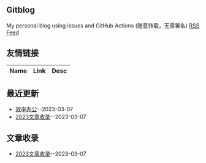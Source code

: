 ## Gitblog
My personal blog using issues and GitHub Actions (随意转载，无需署名)
[RSS Feed](https://raw.githubusercontent.com/onejian/Webarticle/master/feed.xml)
## 友情链接
| Name | Link | Desc | 
 | ---- | ---- | ---- |
## 最近更新
- [效率办公](https://github.com/onejian/Webarticle/issues/2)--2023-03-07
- [2023文章收录](https://github.com/onejian/Webarticle/issues/1)--2023-03-07
## 文章收录
- [2023文章收录](https://github.com/onejian/Webarticle/issues/1)--2023-03-07
